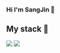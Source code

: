 ### Hi I'm SangJin 👋

<!--
**lsj0202/lsj0202** is a ✨ _special_ ✨ repository because its `README.md` (this file) appears on your GitHub profile.

Here are some ideas to get you started:

- 🔭 I’m currently working on ...
- 🌱 I’m currently learning ...
- 👯 I’m looking to collaborate on ...
- 🤔 I’m looking for help with ...
- 💬 Ask me about ...
- 📫 How to reach me: ...
- 😄 Pronouns: ...
- ⚡ Fun fact: ...
-->
<h2>My stack 🌱</h2>
<img src="https://img.shields.io/badge/HTML5-#E34F26?style=flat-square&logo=HTML5&logoColor=white"/>
<img src="https://img.shields.io/badge/CSS3-#1572B6?style=flat-square&logo=CSS3&logoColor=white"/>
